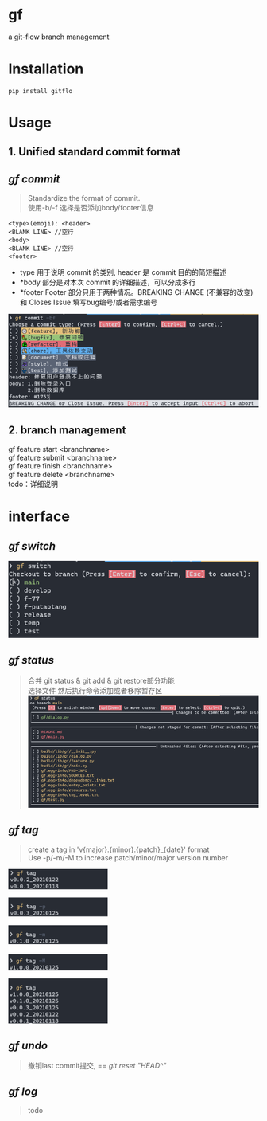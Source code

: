 # gf
a git-flow branch management

# Installation
```
pip install gitflo
```

# Usage
## 1. Unified standard commit format
## *gf commit*
> Standardize the format of commit.   
> 使用-b/-f 选择是否添加body/footer信息
```
<type>(emoji): <header>
<BLANK LINE> //空行
<body>
<BLANK LINE> //空行
<footer>
```
- type 用于说明 commit 的类别, header 是 commit 目的的简短描述   
- *body 部分是对本次 commit 的详细描述，可以分成多行
- *footer Footer 部分只用于两种情况。BREAKING CHANGE (不兼容的改变) 和 Closes Issue 填写bug编号/或者需求编号

![commit_screenshot](https://github.com/Be5yond/gf/blob/main/doc/commit.png?raw=true)
## 2. branch management
gf feature start &lt;branchname&gt;   
gf feature submit &lt;branchname&gt;   
gf feature finish &lt;branchname&gt;   
gf feature delete &lt;branchname&gt;   
todo：详细说明


# interface 
## *gf switch*
![switch](https://github.com/Be5yond/gf/blob/main/doc/switch.png?raw=true)

## *gf status*
> 合并 git status & git add & git restore部分功能   
> 选择文件 然后执行命令添加或者移除暂存区
![status](https://github.com/Be5yond/gf/blob/main/doc/status.png?raw=true)

## *gf tag*
> create a tag in 'v{major}.{minor}.{patch}_{date}' format   
> Use -p/-m/-M to increase patch/minor/major version number

<img src="https://github.com/Be5yond/gf/blob/main/doc/tag.png?raw=true" width="200px" />

## *gf undo*
> 撤销last commit提交, == *git reset "HEAD^"*

## *gf log*
> todo